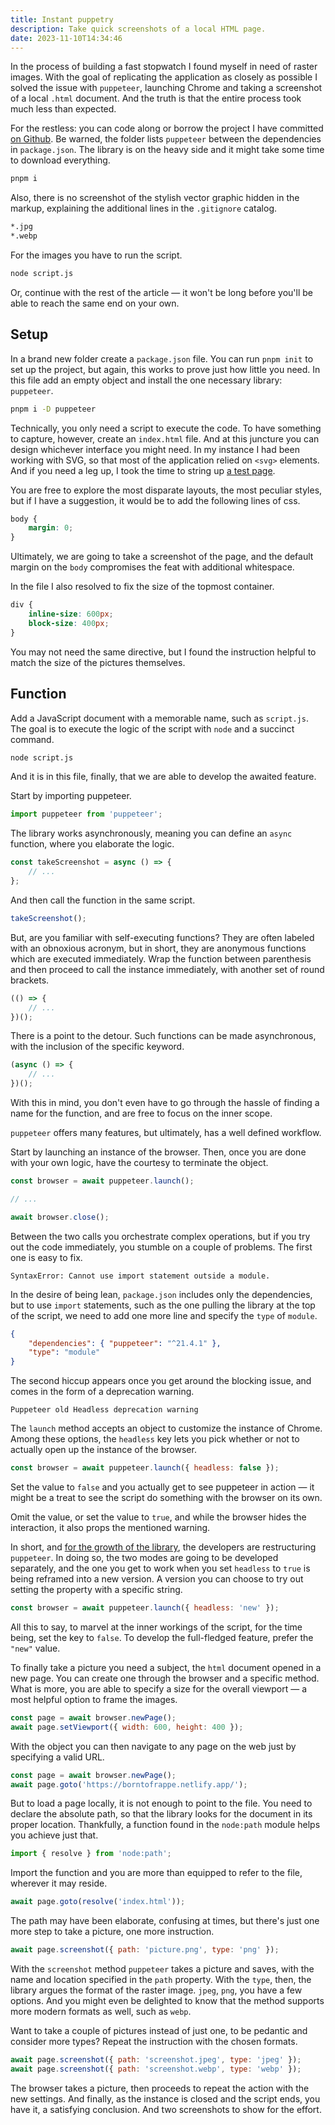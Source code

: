 ```yaml
---
title: Instant puppetry
description: Take quick screenshots of a local HTML page.
date: 2023-11-10T14:34:46
---
```


In the process of building a fast stopwatch I found myself in need of raster images. With the goal of replicating the application as closely as possible I solved the issue with `puppeteer`, launching Chrome and taking a screenshot of a local `.html` document. And the truth is that the entire process took much less than expected.

For the restless: you can code along or borrow the project I have committed [on Github](https://github.com/borntofrappe/utils/tree/main/puppeteer-screenshots). Be warned, the folder lists `puppeteer` between the dependencies in `package.json`. The library is on the heavy side and it might take some time to download everything.

```bash
pnpm i
```

Also, there is no screenshot of the stylish vector graphic hidden in the markup, explaining the additional lines in the `.gitignore` catalog.

```sh
*.jpg
*.webp
```

For the images you have to run the script.

```bash
node script.js
```

Or, continue with the rest of the article — it won't be long before you'll be able to reach the same end on your own.

## Setup

In a brand new folder create a `package.json` file. You can run `pnpm init` to set up the project, but again, this works to prove just how little you need. In this file add an empty object and install the one necessary library: `puppeteer`.

```bash
pnpm i -D puppeteer
```

Technically, you only need a script to execute the code. To have something to capture, however, create an `index.html` file. And at this juncture you can design whichever interface you might need. In my instance I had been working with SVG, so that most of the application relied on `<svg>` elements. And if you need a leg up, I took the time to string up [a test page](https://github.com/borntofrappe/utils/blob/main/puppeteer-screenshots/index.html).

You are free to explore the most disparate layouts, the most peculiar styles, but if I have a suggestion, it would be to add the following lines of css.

```css
body {
	margin: 0;
}
```

Ultimately, we are going to take a screenshot of the page, and the default margin on the `body` compromises the feat with additional whitespace.

In the file I also resolved to fix the size of the topmost container.

```css
div {
	inline-size: 600px;
	block-size: 400px;
}
```

You may not need the same directive, but I found the instruction helpful to match the size of the pictures themselves.

## Function

Add a JavaScript document with a memorable name, such as `script.js`. The goal is to execute the logic of the script with `node` and a succinct command.

```bash
node script.js
```

And it is in this file, finally, that we are able to develop the awaited feature.

Start by importing puppeteer.

```js
import puppeteer from 'puppeteer';
```

The library works asynchronously, meaning you can define an `async` function, where you elaborate the logic.

```js
const takeScreenshot = async () => {
	// ...
};
```

And then call the function in the same script.

```js
takeScreenshot();
```

But, are you familiar with self-executing functions? They are often labeled with an obnoxious acronym, but in short, they are anonymous functions which are executed immediately. Wrap the function between parenthesis and then proceed to call the instance immediately, with another set of round brackets.

```js
(() => {
	// ...
})();
```

There is a point to the detour. Such functions can be made asynchronous, with the inclusion of the specific keyword.

```js
(async () => {
	// ...
})();
```

With this in mind, you don't even have to go through the hassle of finding a name for the function, and are free to focus on the inner scope.

`puppeteer` offers many features, but ultimately, has a well defined workflow.

Start by launching an instance of the browser. Then, once you are done with your own logic, have the courtesy to terminate the object.

```js
const browser = await puppeteer.launch();

// ...

await browser.close();
```

Between the two calls you orchestrate complex operations, but if you try out the code immediately, you stumble on a couple of problems. The first one is easy to fix.

```text
SyntaxError: Cannot use import statement outside a module.
```

In the desire of being lean, `package.json` includes only the dependencies, but to use `import` statements, such as the one pulling the library at the top of the script, we need to add one more line and specify the `type` of `module`.

```json
{
	"dependencies": { "puppeteer": "^21.4.1" },
	"type": "module"
}
```

The second hiccup appears once you get around the blocking issue, and comes in the form of a deprecation warning.

```text
Puppeteer old Headless deprecation warning
```

The `launch` method accepts an object to customize the instance of Chrome. Among these options, the `headless` key lets you pick whether or not to actually open up the instance of the browser.

```js
const browser = await puppeteer.launch({ headless: false });
```

Set the value to `false` and you actually get to see puppeteer in action — it might be a treat to see the script do something with the browser on its own.

Omit the value, or set the value to `true`, and while the browser hides the interaction, it also props the mentioned warning.

In short, and [for the growth of the library](https://developer.chrome.com/articles/new-headless/), the developers are restructuring `puppeteer`. In doing so, the two modes are going to be developed separately, and the one you get to work when you set `headless` to `true` is being reframed into a new version. A version you can choose to try out setting the property with a specific string.

```js
const browser = await puppeteer.launch({ headless: 'new' });
```

All this to say, to marvel at the inner workings of the script, for the time being, set the key to `false`. To develop the full-fledged feature, prefer the `"new"` value.

To finally take a picture you need a subject, the `html` document opened in a new page. You can create one through the browser and a specific method. What is more, you are able to specify a size for the overall viewport — a most helpful option to frame the images.

```js
const page = await browser.newPage();
await page.setViewport({ width: 600, height: 400 });
```

With the object you can then navigate to any page on the web just by specifying a valid URL.

```js
const page = await browser.newPage();
await page.goto('https://borntofrappe.netlify.app/');
```

But to load a page locally, it is not enough to point to the file. You need to declare the absolute path, so that the library looks for the document in its proper location. Thankfully, a function found in the `node:path` module helps you achieve just that.

```js
import { resolve } from 'node:path';
```

Import the function and you are more than equipped to refer to the file, wherever it may reside.

```js
await page.goto(resolve('index.html'));
```

The path may have been elaborate, confusing at times, but there's just one more step to take a picture, one more instruction.

```js
await page.screenshot({ path: 'picture.png', type: 'png' });
```

With the `screenshot` method `puppeteer` takes a picture and saves, with the name and location specified in the `path` property. With the `type`, then, the library argues the format of the raster image. `jpeg`, `png`, you have a few options. And you might even be delighted to know that the method supports more modern formats as well, such as `webp`.

Want to take a couple of pictures instead of just one, to be pedantic and consider more types? Repeat the instruction with the chosen formats.

```js
await page.screenshot({ path: 'screenshot.jpeg', type: 'jpeg' });
await page.screenshot({ path: 'screenshot.webp', type: 'webp' });
```

The browser takes a picture, then proceeds to repeat the action with the new settings. And finally, as the instance is closed and the script ends, you have it, a satisfying conclusion. And two screenshots to show for the effort.
